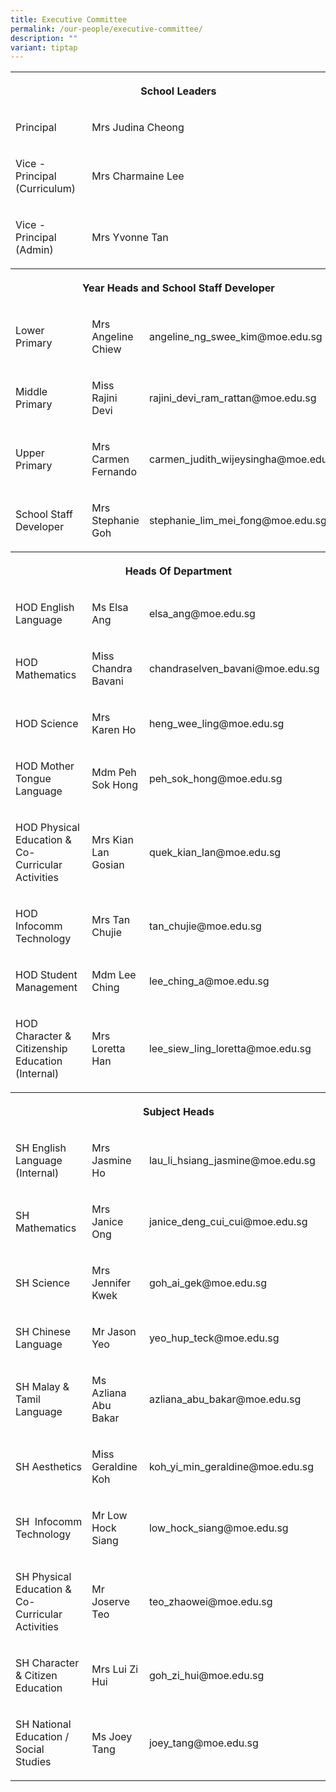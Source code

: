 ```yaml
---
title: Executive Committee
permalink: /our-people/executive-committee/
description: ""
variant: tiptap
---
```

<table><tbody><tr><th rowspan="1" colspan="3"><p>School Leaders</p></th></tr><tr><td rowspan="1" colspan="1"><p>Principal</p></td><td rowspan="1" colspan="2"><p>Mrs Judina Cheong</p></td></tr><tr><td rowspan="1" colspan="1"><p>Vice - Principal (Curriculum)</p></td><td rowspan="1" colspan="2"><p>Mrs Charmaine Lee</p></td></tr><tr><td rowspan="1" colspan="1"><p>Vice - Principal (Admin)</p></td><td rowspan="1" colspan="2"><p>Mrs Yvonne Tan</p></td></tr><tr><th rowspan="1" colspan="3"><p>Year Heads and School Staff Developer</p></th></tr><tr><td rowspan="1" colspan="1"><p>Lower Primary</p></td><td rowspan="1" colspan="1"><p>Mrs Angeline Chiew</p></td><td rowspan="1" colspan="1"><p>angeline_ng_swee_kim@moe.edu.sg</p></td></tr><tr><td rowspan="1" colspan="1"><p>Middle Primary</p></td><td rowspan="1" colspan="1"><p>Miss Rajini Devi</p></td><td rowspan="1" colspan="1"><p>rajini_devi_ram_rattan@moe.edu.sg</p></td></tr><tr><td rowspan="1" colspan="1"><p>Upper Primary</p></td><td rowspan="1" colspan="1"><p>Mrs Carmen Fernando</p></td><td rowspan="1" colspan="1"><p>carmen_judith_wijeysingha@moe.edu.sg</p></td></tr><tr><td rowspan="1" colspan="1"><p>School Staff Developer</p></td><td rowspan="1" colspan="1"><p>Mrs Stephanie Goh</p></td><td rowspan="1" colspan="1"><p>stephanie_lim_mei_fong@moe.edu.sg</p></td></tr><tr><th rowspan="1" colspan="3"><p>Heads Of Department</p></th></tr><tr><td rowspan="1" colspan="1"><p>HOD English Language</p></td><td rowspan="1" colspan="1"><p>Ms Elsa Ang</p></td><td rowspan="1" colspan="1"><p>elsa_ang@moe.edu.sg</p></td></tr><tr><td rowspan="1" colspan="1"><p>HOD Mathematics</p></td><td rowspan="1" colspan="1"><p>Miss Chandra Bavani</p></td><td rowspan="1" colspan="1"><p>chandraselven_bavani@moe.edu.sg</p></td></tr><tr><td rowspan="1" colspan="1"><p>HOD Science</p></td><td rowspan="1" colspan="1"><p>Mrs Karen Ho</p></td><td rowspan="1" colspan="1"><p>heng_wee_ling@moe.edu.sg</p></td></tr><tr><td rowspan="1" colspan="1"><p>HOD Mother Tongue Language</p></td><td rowspan="1" colspan="1"><p>Mdm Peh Sok Hong</p></td><td rowspan="1" colspan="1"><p>peh_sok_hong@moe.edu.sg</p></td></tr><tr><td rowspan="1" colspan="1"><p>HOD Physical Education &amp; Co-Curricular Activities</p></td><td rowspan="1" colspan="1"><p>Mrs Kian Lan Gosian</p></td><td rowspan="1" colspan="1"><p>quek_kian_lan@moe.edu.sg</p></td></tr><tr><td rowspan="1" colspan="1"><p>HOD Infocomm Technology</p></td><td rowspan="1" colspan="1"><p>Mrs Tan Chujie</p></td><td rowspan="1" colspan="1"><p>tan_chujie@moe.edu.sg</p></td></tr><tr><td rowspan="1" colspan="1"><p>HOD Student Management</p></td><td rowspan="1" colspan="1"><p>Mdm Lee Ching</p></td><td rowspan="1" colspan="1"><p>lee_ching_a@moe.edu.sg</p></td></tr><tr><td rowspan="1" colspan="1"><p>HOD Character &amp; Citizenship Education (Internal)</p></td><td rowspan="1" colspan="1"><p>Mrs Loretta Han</p></td><td rowspan="1" colspan="1"><p>lee_siew_ling_loretta@moe.edu.sg</p></td></tr><tr><th rowspan="1" colspan="3"><p>Subject Heads</p></th></tr><tr><td rowspan="1" colspan="1"><p>SH English Language (Internal)</p></td><td rowspan="1" colspan="1"><p>Mrs Jasmine Ho</p></td><td rowspan="1" colspan="1"><p>lau_li_hsiang_jasmine@moe.edu.sg</p></td></tr><tr><td rowspan="1" colspan="1"><p>SH Mathematics</p></td><td rowspan="1" colspan="1"><p>Mrs Janice Ong</p></td><td rowspan="1" colspan="1"><p>janice_deng_cui_cui@moe.edu.sg</p></td></tr><tr><td rowspan="1" colspan="1"><p>SH Science</p></td><td rowspan="1" colspan="1"><p>Mrs Jennifer Kwek</p></td><td rowspan="1" colspan="1"><p>goh_ai_gek@moe.edu.sg</p></td></tr><tr><td rowspan="1" colspan="1"><p>SH Chinese Language</p></td><td rowspan="1" colspan="1"><p>Mr Jason Yeo</p></td><td rowspan="1" colspan="1"><p>yeo_hup_teck@moe.edu.sg</p></td></tr><tr><td rowspan="1" colspan="1"><p>SH Malay &amp; Tamil Language</p></td><td rowspan="1" colspan="1"><p>Ms Azliana Abu Bakar</p></td><td rowspan="1" colspan="1"><p>azliana_abu_bakar@moe.edu.sg</p></td></tr><tr><td rowspan="1" colspan="1"><p>SH Aesthetics</p></td><td rowspan="1" colspan="1"><p>Miss Geraldine Koh</p></td><td rowspan="1" colspan="1"><p>koh_yi_min_geraldine@moe.edu.sg</p></td></tr><tr><td rowspan="1" colspan="1"><p>SH&nbsp;&nbsp;Infocomm Technology</p></td><td rowspan="1" colspan="1"><p>Mr Low Hock Siang</p></td><td rowspan="1" colspan="1"><p>low_hock_siang@moe.edu.sg</p></td></tr><tr><td rowspan="1" colspan="1"><p>SH Physical Education &amp; Co-Curricular Activities</p></td><td rowspan="1" colspan="1"><p>Mr Joserve Teo</p></td><td rowspan="1" colspan="1"><p>teo_zhaowei@moe.edu.sg</p></td></tr><tr><td rowspan="1" colspan="1"><p>SH Character &amp; Citizen Education</p></td><td rowspan="1" colspan="1"><p>Mrs Lui Zi Hui</p></td><td rowspan="1" colspan="1"><p>goh_zi_hui@moe.edu.sg</p></td></tr><tr><td rowspan="1" colspan="1"><p>SH National Education / Social Studies </p></td><td rowspan="1" colspan="1"><p>Ms Joey Tang</p></td><td rowspan="1" colspan="1"><p>joey_tang@moe.edu.sg</p></td></tr></tbody></table><p></p>